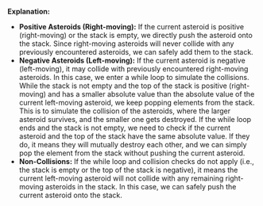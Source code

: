 **Explanation:**
* **Positive Asteroids (Right-moving):**
If the current asteroid is positive (right-moving) or the stack is empty, we directly push the asteroid onto the stack. Since right-moving asteroids will never collide with any previously encountered asteroids, we can safely add them to the stack.
​
* **Negative Asteroids (Left-moving):**
If the current asteroid is negative (left-moving), it may collide with previously encountered right-moving asteroids. In this case, we enter a while loop to simulate the collisions.
While the stack is not empty and the top of the stack is positive (right-moving) and has a smaller absolute value than the absolute value of the current left-moving asteroid, we keep popping elements from the stack. This is to simulate the collision of the asteroids, where the larger asteroid survives, and the smaller one gets destroyed.
If the while loop ends and the stack is not empty, we need to check if the current asteroid and the top of the stack have the same absolute value. If they do, it means they will mutually destroy each other, and we can simply pop the element from the stack without pushing the current asteroid.
​
* **Non-Collisions:**
If the while loop and collision checks do not apply (i.e., the stack is empty or the top of the stack is negative), it means the current left-moving asteroid will not collide with any remaining right-moving asteroids in the stack. In this case, we can safely push the current asteroid onto the stack.